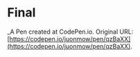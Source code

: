 # Final
 _A Pen created at CodePen.io. Original URL: [https://codepen.io/juonmow/pen/qzBaXX](https://codepen.io/juonmow/pen/qzBaXX).

 